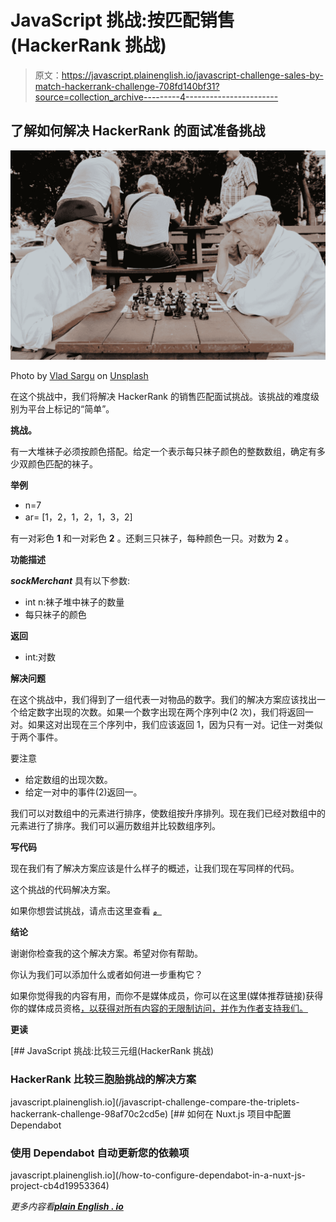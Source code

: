 # JavaScript 挑战:按匹配销售(HackerRank 挑战)

> 原文：<https://javascript.plainenglish.io/javascript-challenge-sales-by-match-hackerrank-challenge-708fd140bf31?source=collection_archive---------4----------------------->

## 了解如何解决 HackerRank 的面试准备挑战

![](img/af1f2232d2762b2f9ee591eb8f66ca0f.png)

Photo by [Vlad Sargu](https://unsplash.com/@vladsargu?utm_source=medium&utm_medium=referral) on [Unsplash](https://unsplash.com?utm_source=medium&utm_medium=referral)

在这个挑战中，我们将解决 HackerRank 的销售匹配面试挑战。该挑战的难度级别为平台上标记的“简单”。

**挑战。**

有一大堆袜子必须按颜色搭配。给定一个表示每只袜子颜色的整数数组，确定有多少双颜色匹配的袜子。

**举例**

*   n=7
*   ar= [1，2，1，2，1，3，2]

有一对彩色 **1** 和一对彩色 **2** 。还剩三只袜子，每种颜色一只。对数为 **2** 。

**功能描述**

***sockMerchant*** 具有以下参数:

*   int n:袜子堆中袜子的数量
*   每只袜子的颜色

**返回**

*   int:对数

**解决问题**

在这个挑战中，我们得到了一组代表一对物品的数字。我们的解决方案应该找出一个给定数字出现的次数。如果一个数字出现在两个序列中(2 次)，我们将返回一对。如果这对出现在三个序列中，我们应该返回 1，因为只有一对。记住一对类似于两个事件。

要注意

*   给定数组的出现次数。
*   给定一对中的事件(2)返回一。

我们可以对数组中的元素进行排序，使数组按升序排列。现在我们已经对数组中的元素进行了排序。我们可以遍历数组并比较数组序列。

**写代码**

现在我们有了解决方案应该是什么样子的概述，让我们现在写同样的代码。

这个挑战的代码解决方案。

如果你想尝试挑战，请点击这里查看 [***。***](https://www.hackerrank.com/challenges/sock-merchant/problem?h_l=interview&playlist_slugs%5B%5D=interview-preparation-kit&playlist_slugs%5B%5D=warmup)

**结论**

谢谢你检查我的这个解决方案。希望对你有帮助。

你认为我们可以添加什么或者如何进一步重构它？

如果你觉得我的内容有用，而你不是媒体成员，你可以在这里(媒体推荐链接)获得你的媒体成员资格[，以获得对所有内容的无限制访问，并作为作者支持我们。](https://amjohnphilip.medium.com/membership)

**更读**

[](/javascript-challenge-compare-the-triplets-hackerrank-challenge-98af70c2cd5e) [## JavaScript 挑战:比较三元组(HackerRank 挑战)

### HackerRank 比较三胞胎挑战的解决方案

javascript.plainenglish.io](/javascript-challenge-compare-the-triplets-hackerrank-challenge-98af70c2cd5e) [](/how-to-configure-dependabot-in-a-nuxt-js-project-cb4d19953364) [## 如何在 Nuxt.js 项目中配置 Dependabot

### 使用 Dependabot 自动更新您的依赖项

javascript.plainenglish.io](/how-to-configure-dependabot-in-a-nuxt-js-project-cb4d19953364) 

*更多内容看*[***plain English . io***](http://plainenglish.io/)